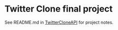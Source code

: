 # Twitter Clone final project

See README.md in [TwitterCloneAPI](http://git.ntv.is/sYmir/TwitterCloneClient) for project notes.